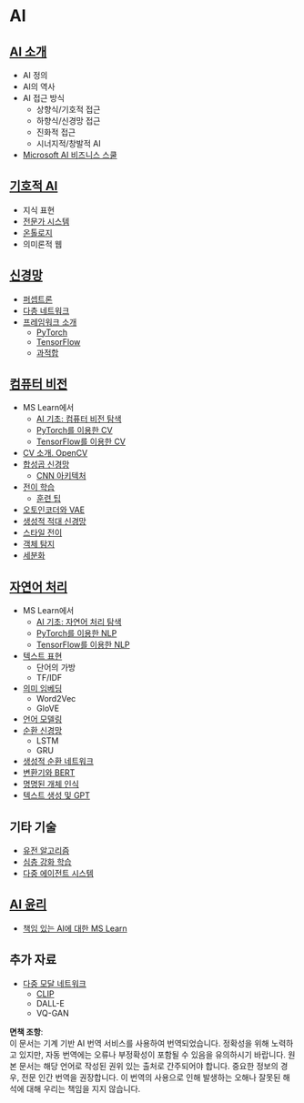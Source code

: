 # AI

## [AI 소개](https://github.com/microsoft/AI-For-Beginners/blob/main/lessons/1-Intro/README.md)
 - AI 정의
 - AI의 역사
 - AI 접근 방식
     - 상향식/기호적 접근
     - 하향식/신경망 접근
     - 진화적 접근
     - 시너지적/창발적 AI
 - [Microsoft AI 비즈니스 스쿨](https://www.microsoft.com/ai/ai-business-school/?WT.mc_id=academic-77998-cacaste)

## [기호적 AI](https://github.com/microsoft/AI-For-Beginners/blob/main/lessons/2-Symbolic/README.md)
 - 지식 표현
 - [전문가 시스템](https://github.com/microsoft/AI-For-Beginners/blob/main/lessons/2-Symbolic/Animals.ipynb)
 - [온톨로지](https://github.com/microsoft/AI-For-Beginners/blob/main/lessons/2-Symbolic/FamilyOntology.ipynb)
 - 의미론적 웹

## [신경망](https://github.com/microsoft/AI-For-Beginners/blob/main/lessons/3-NeuralNetworks/README.md)
 - [퍼셉트론](https://github.com/microsoft/AI-For-Beginners/blob/main/lessons/3-NeuralNetworks/03-Perceptron/README.md)
 - [다층 네트워크](https://github.com/microsoft/AI-For-Beginners/blob/main/lessons/3-NeuralNetworks/04-OwnFramework/README.md)
 - [프레임워크 소개](https://github.com/microsoft/AI-For-Beginners/blob/main/lessons/3-NeuralNetworks/05-Frameworks/README.md)
   - [PyTorch](https://github.com/microsoft/AI-For-Beginners/blob/main/lessons/3-NeuralNetworks/05-Frameworks/IntroPyTorch.ipynb)
   - [TensorFlow](https://github.com/microsoft/AI-For-Beginners/blob/main/lessons/3-NeuralNetworks/05-Frameworks/IntroKerasTF.md)
   - [과적합](https://github.com/microsoft/AI-For-Beginners/blob/main/lessons/3-NeuralNetworks/05-Frameworks/Overfitting.md)

## [컴퓨터 비전](https://github.com/microsoft/AI-For-Beginners/blob/main/lessons/4-ComputerVision/README.md)
 - MS Learn에서
    - [AI 기초: 컴퓨터 비전 탐색](https://docs.microsoft.com/learn/paths/explore-computer-vision-microsoft-azure/?WT.mc_id=academic-77998-cacaste)
    - [PyTorch를 이용한 CV](https://docs.microsoft.com/learn/modules/intro-computer-vision-pytorch/?WT.mc_id=academic-77998-cacaste)
    - [TensorFlow를 이용한 CV](https://docs.microsoft.com/learn/modules/intro-computer-vision-TensorFlow/?WT.mc_id=academic-77998-cacaste)
 - [CV 소개. OpenCV](https://github.com/microsoft/AI-For-Beginners/blob/main/lessons/4-ComputerVision/06-IntroCV/README.md)
 - [합성곱 신경망](https://github.com/microsoft/AI-For-Beginners/blob/main/lessons/4-ComputerVision/07-ConvNets/README.md)
   - [CNN 아키텍처](https://github.com/microsoft/AI-For-Beginners/blob/main/lessons/4-ComputerVision/07-ConvNets/CNN_Architectures.md)
 - [전이 학습](https://github.com/microsoft/AI-For-Beginners/blob/main/lessons/4-ComputerVision/08-TransferLearning/README.md)
   - [훈련 팁](https://github.com/microsoft/AI-For-Beginners/blob/main/lessons/4-ComputerVision/08-TransferLearning/TrainingTricks.md)
 - [오토인코더와 VAE](https://github.com/microsoft/AI-For-Beginners/blob/main/lessons/4-ComputerVision/09-Autoencoders/README.md)
 - [생성적 적대 신경망](https://github.com/microsoft/AI-For-Beginners/blob/main/lessons/4-ComputerVision/10-GANs/README.md)
 - [스타일 전이](https://github.com/microsoft/AI-For-Beginners/blob/main/lessons/4-ComputerVision/10-GANs/StyleTransfer.ipynb)
 - [객체 탐지](https://github.com/microsoft/AI-For-Beginners/blob/main/lessons/4-ComputerVision/11-ObjectDetection/README.md)
 - [세분화](https://github.com/microsoft/AI-For-Beginners/blob/main/lessons/4-ComputerVision/12-Segmentation/README.md)
 
## [자연어 처리](https://github.com/microsoft/AI-For-Beginners/blob/main/lessons/5-NLP/README.md)
 - MS Learn에서
    - [AI 기초: 자연어 처리 탐색](https://docs.microsoft.com/learn/paths/explore-natural-language-processing/?WT.mc_id=academic-77998-cacaste)
    - [PyTorch를 이용한 NLP](https://docs.microsoft.com/learn/modules/intro-natural-language-processing-pytorch/?WT.mc_id=academic-77998-cacaste)
    - [TensorFlow를 이용한 NLP](https://docs.microsoft.com/learn/modules/intro-natural-language-processing-TensorFlow/?WT.mc_id=academic-77998-cacaste)
- [텍스트 표현](https://github.com/microsoft/AI-For-Beginners/blob/main/lessons/5-NLP/13-TextRep/README.md)
    - 단어의 가방
    - TF/IDF
 - [의미 임베딩](https://github.com/microsoft/AI-For-Beginners/blob/main/lessons/5-NLP/14-Embeddings/README.md)
    - Word2Vec
    - GloVE
 - [언어 모델링](https://github.com/microsoft/AI-For-Beginners/blob/main/lessons/5-NLP/15-LanguageModeling)
 - [순환 신경망](https://github.com/microsoft/AI-For-Beginners/blob/main/lessons/5-NLP/16-RNN/README.md)
     - LSTM
     - GRU
 - [생성적 순환 네트워크](https://github.com/microsoft/AI-For-Beginners/blob/main/lessons/5-NLP/17-GenerativeNetworks/README.md)
 - [변환기와 BERT](https://github.com/microsoft/AI-For-Beginners/blob/main/lessons/5-NLP/18-Transformers/README.md)
 - [명명된 개체 인식](https://github.com/microsoft/AI-For-Beginners/blob/main/lessons/5-NLP/19-NER/README.md)
 - [텍스트 생성 및 GPT](https://github.com/microsoft/AI-For-Beginners/blob/main/lessons/5-NLP/20-LanguageModels/README.md)
## 기타 기술
 - [유전 알고리즘](https://github.com/microsoft/AI-For-Beginners/blob/main/lessons/6-Other/21-GeneticAlgorithms/README.md)
 - [심층 강화 학습](https://github.com/microsoft/AI-For-Beginners/blob/main/lessons/6-Other/22-DeepRL/README.md)
 - [다중 에이전트 시스템](https://github.com/microsoft/AI-For-Beginners/blob/main/lessons/6-Other/23-MultiagentSystems/README.md)

## [AI 윤리](https://github.com/microsoft/AI-For-Beginners/blob/main/lessons/7-Ethics/README.md)
 - [책임 있는 AI에 대한 MS Learn](https://docs.microsoft.com/learn/paths/responsible-ai-business-principles/?WT.mc_id=academic-77998-cacaste)
## 추가 자료
 - [다중 모달 네트워크](https://github.com/microsoft/AI-For-Beginners/blob/main/lessons/X-Extras/X1-MultiModal/README.md)
   - [CLIP](https://github.com/microsoft/AI-For-Beginners/blob/main/lessons/X-Extras/X1-MultiModal/Clip.ipynb)
   - DALL-E
   - VQ-GAN

**면책 조항**:  
이 문서는 기계 기반 AI 번역 서비스를 사용하여 번역되었습니다. 정확성을 위해 노력하고 있지만, 자동 번역에는 오류나 부정확성이 포함될 수 있음을 유의하시기 바랍니다. 원본 문서는 해당 언어로 작성된 권위 있는 출처로 간주되어야 합니다. 중요한 정보의 경우, 전문 인간 번역을 권장합니다. 이 번역의 사용으로 인해 발생하는 오해나 잘못된 해석에 대해 우리는 책임을 지지 않습니다.